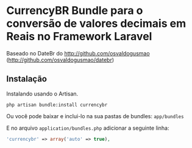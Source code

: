 # CurrencyBR Bundle para o conversão de valores decimais em Reais no Framework Laravel #

Baseado no DateBr do http://github.com/osvaldogusmao (http://github.com/osvaldogusmao/datebr)

## Instalação ##

Instalando usando o Artisan.

```
php artisan bundle:install currencybr
```  
Ou você pode baixar e inclui-lo na sua pastas de bundles: ``app/bundles``  

E no arquivo ``application/bundles.php`` adicionar a seguinte linha:

```php
'currencybr' => array('auto' => true),
```

